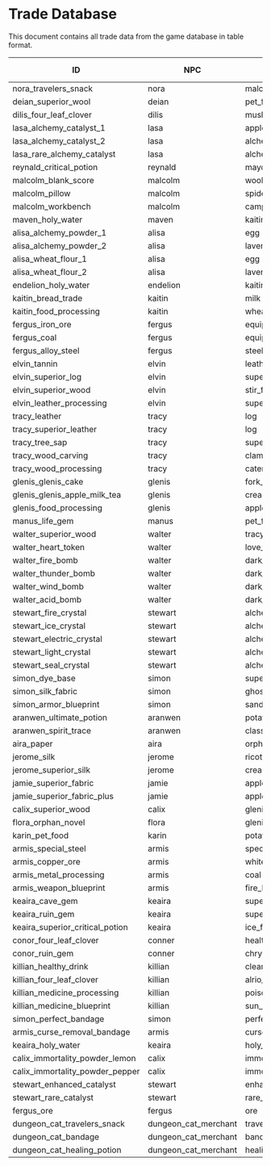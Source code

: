 # Trade Database

This document contains all trade data from the game database in table format.

| ID | NPC | Give Item | Give Quantity | Receive Item | Receive Quantity | Type | Scope | Max Exchanges | Enabled |
|----|-----|-----------|---------------|--------------|------------------|------|-------|---------------|---------|
| nora_travelers_snack | nora | malcolms_pillow | 1 | travelers_snack | 1 | daily | character | 3 | true |
| deian_superior_wool | deian | pet_food | 1 | superior_wool | 4 | daily | character | 10 | true |
| dilis_four_leaf_clover | dilis | mushroom | 3 | four_leaf_clover | 1 | daily | character | 1 | true |
| lasa_alchemy_catalyst_1 | lasa | apple_juice | 1 | alchemy_catalyst | 1 | daily | character | 1 | true |
| lasa_alchemy_catalyst_2 | lasa | alchemy_powder | 3 | alchemy_catalyst | 1 | none | character | 0 | true |
| lasa_rare_alchemy_catalyst | lasa | alchemy_catalyst | 15 | rare_alchemy_catalyst | 1 | none | character | 0 | true |
| reynald_critical_potion | reynald | mayonnaise_stir_fry | 2 | critical_potion | 1 | daily | character | 1 | true |
| malcolm_blank_score | malcolm | wool | 50 | blank_score | 1 | daily | character | 1 | true |
| malcolm_pillow | malcolm | spider_web | 5 | malcolms_pillow | 1 | daily | character | 1 | true |
| malcolm_workbench | malcolm | campfire_kit | 1 | workbench_blueprint | 1 | daily | character | 1 | true |
| maven_holy_water | maven | kaitin_bread | 1 | holy_water | 1 | account | character | 1 | true |
| alisa_alchemy_powder_1 | alisa | egg | 10 | alchemy_powder | 1 | daily | character | 1 | true |
| alisa_alchemy_powder_2 | alisa | lavender | 1 | alchemy_powder | 1 | daily | character | 1 | true |
| alisa_wheat_flour_1 | alisa | egg | 3 | wheat_flour | 1 | daily | character | 1 | true |
| alisa_wheat_flour_2 | alisa | lavender | 1 | wheat_flour | 1 | daily | character | 1 | true |
| endelion_holy_water | endelion | kaitin_bread | 10 | holy_water | 10 | account | character | 1 | true |
| kaitin_bread_trade | kaitin | milk | 10 | kaitin_bread | 3 | daily | character | 1 | true |
| kaitin_food_processing | kaitin | wheat_flour | 10 | food_processing_blueprint | 1 | daily | character | 1 | true |
| fergus_iron_ore | fergus | equipment_parts | 1 | iron_ore | 1 | daily | character | 10 | true |
| fergus_coal | fergus | equipment_parts | 1 | coal | 3 | daily | character | 10 | true |
| fergus_alloy_steel | fergus | steel_ingot | 2 | alloy_steel_ingot | 1 | daily | character | 4 | true |
| elvin_tannin | elvin | leather | 5 | tannin_powder | 5 | daily | character | 10 | true |
| elvin_superior_log | elvin | superior_leather | 1 | superior_log | 1 | daily | character | 10 | true |
| elvin_superior_wood | elvin | stir_fried_vegetables | 1 | superior_wood | 4 | daily | character | 2 | true |
| elvin_leather_processing | elvin | superior_fabric_plus | 5 | leather_processing_blueprint | 1 | daily | character | 1 | true |
| tracy_leather | tracy | log | 1 | leather | 1 | daily | character | 10 | true |
| tracy_superior_leather | tracy | log | 10 | superior_leather | 1 | daily | character | 10 | true |
| tracy_tree_sap | tracy | superior_log | 1 | tree_sap | 4 | daily | character | 5 | true |
| tracy_wood_carving | tracy | clam_chowder | 2 | tracy_wood_carving | 1 | daily | character | 1 | true |
| tracy_wood_processing | tracy | caterpillar | 5 | wood_processing_blueprint | 1 | daily | character | 1 | true |
| glenis_glenis_cake | glenis | fork_in_milk | 1 | glenis_cake | 1 | daily | character | 1 | true |
| glenis_glenis_apple_milk_tea | glenis | cream | 4 | glenis_apple_milk_tea | 1 | daily | character | 1 | true |
| glenis_food_processing | glenis | apple_soup | 1 | food_processing_blueprint | 1 | daily | character | 1 | true |
| manus_life_gem | manus | pet_food | 10 | life_gem | 1 | daily | character | 2 | true |
| walter_superior_wood | walter | tracy_wood_carving | 1 | leather_processed | 6 | daily | character | 1 | true |
| walter_heart_token | walter | love_fish | 5 | heart_token | 1 | daily | character | 2 | true |
| walter_fire_bomb | walter | dark_fish | 5 | fire_bomb | 1 | daily | character | 3 | true |
| walter_thunder_bomb | walter | dark_fish | 5 | thunder_bomb | 1 | daily | character | 3 | true |
| walter_wind_bomb | walter | dark_fish | 5 | wind_bomb | 1 | daily | character | 3 | true |
| walter_acid_bomb | walter | dark_fish | 5 | acid_bomb | 1 | daily | character | 3 | true |
| stewart_fire_crystal | stewart | alchemy_powder | 1 | fire_crystal | 1 | daily | character | 5 | true |
| stewart_ice_crystal | stewart | alchemy_powder | 1 | ice_crystal | 1 | daily | character | 5 | true |
| stewart_electric_crystal | stewart | alchemy_powder | 1 | electric_crystal | 1 | daily | character | 5 | true |
| stewart_light_crystal | stewart | alchemy_powder | 1 | light_crystal | 1 | daily | character | 5 | true |
| stewart_seal_crystal | stewart | alchemy_powder | 1 | seal_crystal | 1 | daily | character | 5 | true |
| simon_dye_base | simon | superior_silk | 10 | dye_base | 3 | daily | character | 1 | true |
| simon_silk_fabric | simon | ghost_lantern | 2 | silk_fabric | 1 | daily | character | 1 | true |
| simon_armor_blueprint | simon | sanded_ferodotS | 1 | armor_blueprint | 1 | daily | character | 1 | true |
| aranwen_ultimate_potion | aranwen | potato_salad | 2 | ultimate_potion | 1 | daily | character | 1 | true |
| aranwen_spirit_trace | aranwen | class_master_medal | 1 | spirit_trace | 20 | none | character | 0 | true |
| aira_paper | aira | orphan_novel | 1 | paper | 10 | daily | character | 1 | true |
| jerome_silk | jerome | ricotta_cheese_salad | 1 | silk | 4 | daily | character | 2 | true |
| jerome_superior_silk | jerome | cream_sauce_steak | 1 | superior_silk | 4 | daily | character | 1 | true |
| jamie_superior_fabric | jamie | apple_soup | 1 | superior_fabric | 4 | daily | character | 2 | true |
| jamie_superior_fabric_plus | jamie | apple_cream_cake | 1 | superior_fabric_plus | 4 | daily | character | 1 | true |
| calix_superior_wood | calix | glenis_apple_milk_tea | 2 | leather_plus | 10 | daily | character | 2 | true |
| flora_orphan_novel | flora | glenis_cake | 2 | orphan_novel | 1 | daily | character | 1 | true |
| karin_pet_food | karin | potato_soup | 3 | pet_food | 10 | daily | character | 1 | true |
| armis_special_steel | armis | special_steel | 2 | silver_alloy_ingot | 1 | daily | character | 3 | true |
| armis_copper_ore | armis | white_ore | 1 | copper_ore | 10 | daily | character | 1 | true |
| armis_metal_processing | armis | coal | 20 | metal_processing_blueprint | 1 | daily | character | 1 | true |
| armis_weapon_blueprint | armis | fire_bomb | 5 | weapon_blueprint | 1 | daily | character | 1 | true |
| keaira_cave_gem | keaira | superior_wood_plus | 10 | condensed_wind | 3 | daily | character | 3 | true |
| keaira_ruin_gem | keaira | superior_wood_plus | 10 | poison_sac | 3 | daily | character | 3 | true |
| keaira_superior_critical_potion | keaira | ice_fruit_juice | 2 | superior_critical_potion | 1 | daily | character | 1 | true |
| conor_four_leaf_clover | conner | health_drink | 1 | four_leaf_clover | 3 | daily | character | 3 | true |
| conor_ruin_gem | conner | chrysanthemum_ear | 5 | ruin_gem | 1 | daily | character | 3 | true |
| killian_healthy_drink | killian | clean_mushroom_spores | 5 | healthy_drink | 1 | daily | character | 5 | true |
| killian_four_leaf_clover | killian | alrio_orio | 1 | four_leaf_clover | 8 | daily | character | 1 | true |
| killian_medicine_processing | killian | poison_bag | 3 | medicine_processing_blueprint | 1 | daily | character | 1 | true |
| killian_medicine_blueprint | killian | sun_butterfly | 2 | medicine_blueprint | 1 | daily | character | 1 | true |
| simon_perfect_bandage | simon | perfect_bandage | 100 | fabric_plus | 10 | daily | character | 1 | true |
| armis_curse_removal_bandage | armis | curse_removal_potion_bandage | 100 | holy_water | 10 | daily | character | 1 | true |
| keaira_holy_water | keaira | holy_water | 10 | water_bottle | 50 | daily | character | 1 | true |
| calix_immortality_powder_lemon | calix | immortality_powder | 5 | lemon | 3 | daily | character | 1 | true |
| calix_immortality_powder_pepper | calix | immortality_powder | 5 | pepper | 2 | daily | character | 1 | true |
| stewart_enhanced_catalyst | stewart | enhanced_reignition_catalyst | 5 | raw_gold_ore | 7 | daily | character | 1 | true |
| stewart_rare_catalyst | stewart | rare_alchemy_reignition_catalyst | 50 | raw_gold_ore | 7 | daily | character | 1 | true |
| fergus_ore | fergus | ore | 100 | equipment_parts | 10 | daily | character | 1 | true |
| dungeon_cat_travelers_snack | dungeon_cat_merchant | travelers_snack | 100 | salt | 2 | daily | character | 1 | true |
| dungeon_cat_bandage | dungeon_cat_merchant | bandage | 100 | sugar | 2 | daily | character | 1 | true |
| dungeon_cat_healing_potion | dungeon_cat_merchant | healing_potion | 100 | cabbage | 2 | daily | character | 1 | true |
